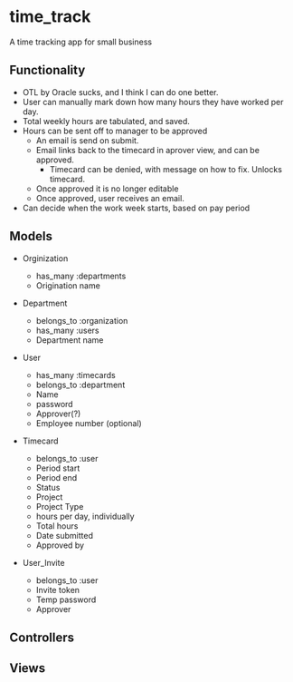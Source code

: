 # time_track
A time tracking app for small business

## Functionality
* OTL by Oracle sucks, and I think I can do one better.
* User can manually mark down how many hours they have worked per day.
* Total weekly hours are tabulated, and saved.
* Hours can be sent off to manager to be approved
	- An email is send on submit.
	- Email links back to the timecard in aprover view, and can be approved.
		- Timecard can be denied, with message on how to fix. Unlocks timecard.
	- Once approved it is no longer editable
	- Once approved, user receives an email.
* Can decide when the work week starts, based on pay period

## Models
* Orginization
	* has_many :departments
	- Origination name

* Department
	* belongs_to :organization
	* has_many :users
	- Department name

* User
	* has_many :timecards
	* belongs_to :department
	- Name
	- password
	- Approver(?)
	- Employee number (optional)

* Timecard
	* belongs_to :user
	- Period start
	- Period end
	- Status
	- Project
	- Project Type
	- hours per day, individually
	- Total hours
	- Date submitted
	- Approved by

* User_Invite
	* belongs_to :user
	- Invite token
	- Temp password
	- Approver

## Controllers

## Views